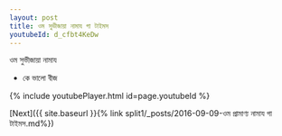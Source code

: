 ```yaml
---
layout: post
title: ওম সুভীজায়া নামায গা টাইমস
youtubeId: d_cfbt4KeDw
---
```

 
 
 ওম সুভীজায়া নামায  
 
 -  কে ভালো বীজ 
 
  
 
  
 
 
 
 
 
 


{% include youtubePlayer.html id=page.youtubeId %}
 
[Next]({{ site.baseurl }}{% link  split1/_posts/2016-09-09-ওম প্রামাণ্য নামায গা টাইমস.md%})
 
